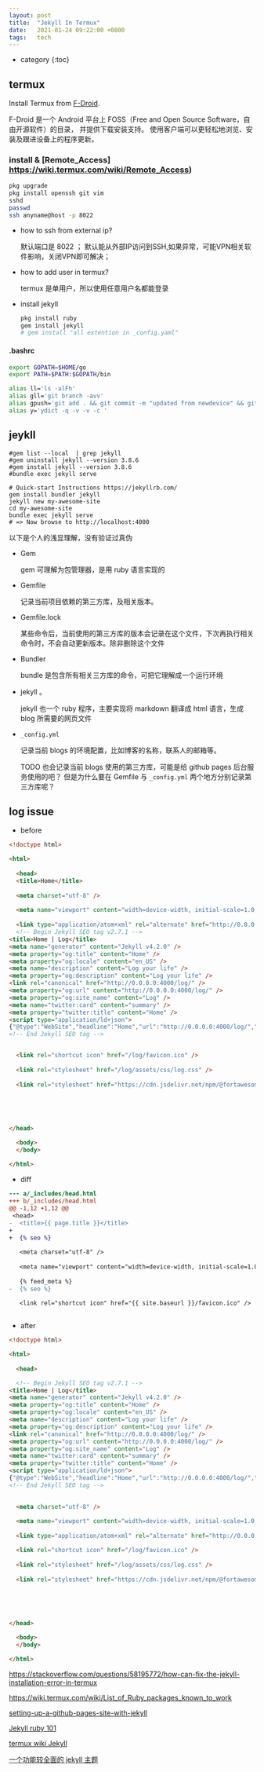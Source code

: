 ```yaml
---
layout: post
title:  "Jekyll In Termux"
date:   2021-01-24 09:22:00 +0800
tags:   tech
---
```



* category
{:toc}




## termux

Install Termux from [F-Droid](https://f-droid.org/).

F-Droid 是一个 Android 平台上 FOSS（Free and Open Source Software，自由开源软件）的目录，
并提供下载安装支持。
使用客户端可以更轻松地浏览、安装及跟进设备上的程序更新。


### install & [Remote_Access] https://wiki.termux.com/wiki/Remote_Access)

```sh
pkg upgrade 
pkg install openssh git vim
sshd
passwd
ssh anyname@host -p 8022
```

- how to ssh from external ip?

  默认端口是 8022 ；
  默认能从外部IP访问到SSH,如果异常，可能VPN相关软件影响，关闭VPN即可解决；

- how to add user in termux?

  termux 是单用户，所以使用任意用户名都能登录

- install jekyll

  ```sh
  pkg install ruby
  gem install jekyll
  # gem install "all extention in _config.yaml"
  ```


#### .bashrc

```sh
export GOPATH=$HOME/go
export PATH=$PATH:$GOPATH/bin

alias ll='ls -alFh'
alias gll='git branch -avv'
alias gpush='git add . && git commit -m "updated from newdevice" && git push'
alias y='ydict -q -v -v -c '
```


## jeykll

```shell
#gem list --local  | grep jekyll
#gem uninstall jekyll --version 3.8.6
#gem install jekyll --version 3.8.6
#bundle exec jekyll serve

# Quick-start Instructions https://jekyllrb.com/
gem install bundler jekyll
jekyll new my-awesome-site
cd my-awesome-site
bundle exec jekyll serve
# => Now browse to http://localhost:4000
```

以下是个人的浅显理解，没有验证过真伪

- Gem
  
  gem 可理解为包管理器，是用 ruby 语言实现的

- Gemfile 

  记录当前项目依赖的第三方库，及相关版本。

- Gemfile.lock 

  某些命令后，当前使用的第三方库的版本会记录在这个文件，下次再执行相关命令时，不会自动更新版本。除非删除这个文件

- Bundler

  bundle 是包含所有相关三方库的命令，可把它理解成一个运行环境

- jekyll 。

  jekyll 也一个 ruby 程序，主要实现将 markdown 翻译成 html 语言，生成 blog 所需要的网页文件

- `_config.yml`

  记录当前 blogs 的环境配置，比如博客的名称，联系人的邮箱等。

  TODO 也会记录当前 blogs 使用的第三方库，可能是给 github pages 后台服务使用的吧？
  但是为什么要在 Gemfile 与 `_config.yml` 两个地方分别记录第三方库呢？


## log issue

- before

```html
<!doctype html>

<html>
	
  <head>
  <title>Home</title>
  
  <meta charset="utf-8" />
  
  <meta name="viewport" content="width=device-width, initial-scale=1.0, user-scalable=no"/>
  
  <link type="application/atom+xml" rel="alternate" href="http://0.0.0.0:4000/log/feed.xml" title="Log" />
  <!-- Begin Jekyll SEO tag v2.7.1 -->
<title>Home | Log</title>
<meta name="generator" content="Jekyll v4.2.0" />
<meta property="og:title" content="Home" />
<meta property="og:locale" content="en_US" />
<meta name="description" content="Log your life" />
<meta property="og:description" content="Log your life" />
<link rel="canonical" href="http://0.0.0.0:4000/log/" />
<meta property="og:url" content="http://0.0.0.0:4000/log/" />
<meta property="og:site_name" content="Log" />
<meta name="twitter:card" content="summary" />
<meta property="twitter:title" content="Home" />
<script type="application/ld+json">
{"@type":"WebSite","headline":"Home","url":"http://0.0.0.0:4000/log/","description":"Log your life","name":"Log","@context":"https://schema.org"}</script>
<!-- End Jekyll SEO tag -->


  <link rel="shortcut icon" href="/log/favicon.ico" />
  
  <link rel="stylesheet" href="/log/assets/css/log.css" />
  
  <link rel="stylesheet" href="https://cdn.jsdelivr.net/npm/@fortawesome/fontawesome-free@5.13/css/all.min.css" />
  
  
  
    
  
</head>

  <body>
  </body>
  
</html>
```

- diff

```diff
--- a/_includes/head.html
+++ b/_includes/head.html
@@ -1,12 +1,12 @@
 <head>
-  <title>{{ page.title }}</title>
+
+  {% seo %}
   
   <meta charset="utf-8" />
   
   <meta name="viewport" content="width=device-width, initial-scale=1.0, user-scalable=no"/>
   
   {% feed_meta %}
-  {% seo %}
 
   <link rel="shortcut icon" href="{{ site.baseurl }}/favicon.ico" />
   
```

- after

```html
<!doctype html>

<html>
	
  <head>

  <!-- Begin Jekyll SEO tag v2.7.1 -->
<title>Home | Log</title>
<meta name="generator" content="Jekyll v4.2.0" />
<meta property="og:title" content="Home" />
<meta property="og:locale" content="en_US" />
<meta name="description" content="Log your life" />
<meta property="og:description" content="Log your life" />
<link rel="canonical" href="http://0.0.0.0:4000/log/" />
<meta property="og:url" content="http://0.0.0.0:4000/log/" />
<meta property="og:site_name" content="Log" />
<meta name="twitter:card" content="summary" />
<meta property="twitter:title" content="Home" />
<script type="application/ld+json">
{"@type":"WebSite","headline":"Home","url":"http://0.0.0.0:4000/log/","description":"Log your life","name":"Log","@context":"https://schema.org"}</script>
<!-- End Jekyll SEO tag -->

  
  <meta charset="utf-8" />
  
  <meta name="viewport" content="width=device-width, initial-scale=1.0, user-scalable=no"/>
  
  <link type="application/atom+xml" rel="alternate" href="http://0.0.0.0:4000/log/feed.xml" title="Log" />

  <link rel="shortcut icon" href="/log/favicon.ico" />
  
  <link rel="stylesheet" href="/log/assets/css/log.css" />
  
  <link rel="stylesheet" href="https://cdn.jsdelivr.net/npm/@fortawesome/fontawesome-free@5.13/css/all.min.css" />
  
  
  
    
  
</head>

  <body>
  </body>
  
</html>
```

https://stackoverflow.com/questions/58195772/how-can-fix-the-jekyll-installation-error-in-termux

https://wiki.termux.com/wiki/List_of_Ruby_packages_known_to_work

[setting-up-a-github-pages-site-with-jekyll](https://docs.github.com/en/github/working-with-github-pages/setting-up-a-github-pages-site-with-jekyll)

[Jekyll ruby 101](https://jekyllrb.com/docs/ruby-101/)

[termux wiki Jekyll](https://wiki.termux.com/wiki/Jekyll)

[一个功能较全面的 jekyll 主题](https://github.com/professordeng/log)


